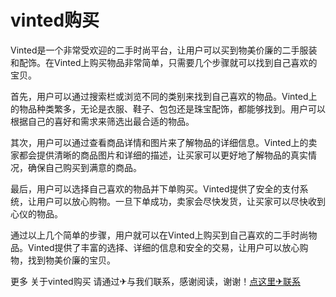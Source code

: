 # vinted购买

Vinted是一个非常受欢迎的二手时尚平台，让用户可以买到物美价廉的二手服装和配饰。在Vinted上购买物品非常简单，只需要几个步骤就可以找到自己喜欢的宝贝。

首先，用户可以通过搜索栏或浏览不同的类别来找到自己喜欢的物品。Vinted上的物品种类繁多，无论是衣服、鞋子、包包还是珠宝配饰，都能够找到。用户可以根据自己的喜好和需求来筛选出最合适的物品。

其次，用户可以通过查看商品详情和图片来了解物品的详细信息。Vinted上的卖家都会提供清晰的商品图片和详细的描述，让买家可以更好地了解物品的真实情况，确保自己购买到满意的商品。

最后，用户可以选择自己喜欢的物品并下单购买。Vinted提供了安全的支付系统，让用户可以放心购物。一旦下单成功，卖家会尽快发货，让买家可以尽快收到心仪的物品。

通过以上几个简单的步骤，用户就可以在Vinted上购买到自己喜欢的二手时尚物品。Vinted提供了丰富的选择、详细的信息和安全的交易，让用户可以放心购物，找到物美价廉的宝贝。

更多 关于vinted购买 请通过✈与我们联系，感谢阅读，谢谢！[点这里✈联系](https://sms.k02.cc)